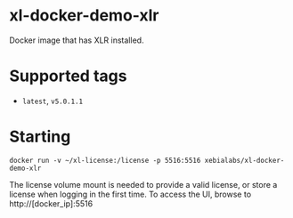 # xl-docker-demo-xlr #

Docker image that has XLR installed.

# Supported tags #

* `latest`, `v5.0.1.1`

# Starting #

```
docker run -v ~/xl-license:/license -p 5516:5516 xebialabs/xl-docker-demo-xlr
```

The license volume mount is needed to provide a valid license, or store a license when logging in the first time. To access the UI, browse to http://[docker_ip]:5516
